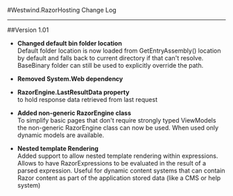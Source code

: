 #Westwind.RazorHosting Change Log
* * * 

##Version 1.01

* **Changed default bin folder location**  
  Default folder location is now loaded from GetEntryAssembly() location by default and falls back to current directory if that can't resolve. BaseBinary folder can still be used to explicitly override the path.

* **Removed System.Web dependency**

* **RazorEngine.LastResultData property**  
   to hold response data retrieved from last request

* **Added non-generic RazorEngine class**  
  To simplify basic pages that don't require strongly typed ViewModels the non-generic RazorEngine class can now be used. When used only dynamic models are available.

* **Nested template Rendering**  
  Added support to allow nested template rendering within expressions. Allows to have RazorExpressions to be evaluated in the result of a parsed expression. Useful for dynamic content systems that can contain Razor content as part of the application stored data (like a CMS or help system)
  
